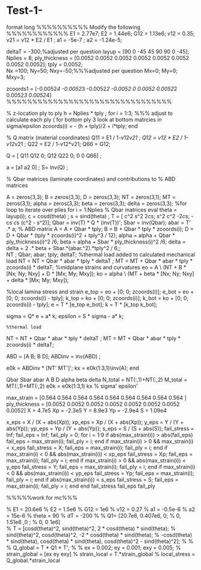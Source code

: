 # Test-1- 

format long
%%%%%%%%%% Modify the following %%%%%%%%%%%%
E1 = 2.77e7; 
E2 = 1.44e6;
G12 = 1.13e6; 
v12 = 0.35;
v21 = v12 * E2 / E1 ;
a1 = -5e-7 ;
a2 = -1.24e-5;

deltaT = -300;%adjusted per question 
layup = [90 0 -45 45 90 90 0 -45];
Nplies = 8; 
ply_thickness =  [0.0052 0.0052 0.0052 0.0052 0.0052 0.0052 0.0052 0.0052];
tply = 0.0052;   
Nx =100; Ny=50; Nxy=-50;%%%adjusted per question 
Mx=0; My=0; Mxy=3; 

zcoords1 = [-0.0052*4 -0.0052*3 -0.0052*2 -0.0052  0 0.0052 0.0052*2 0.0052*3 0.0052*4]
%%%%%%%%%%%%%%%%%%%%%%%%%%%%%%%% 

% z-location ply to ply 
h = Nplies * tply ;
for i = 1:3; %%% adjust to calculate each ply ( for bottom ply 3 look at bottom matrcies in sigma/epsilon
  zcoords(i) = - (h + tply)/2 + i*tply;
end

% Q matrix (material coordinates)
Q11 = E1 / 1-v12*v21        ;
Q12 = v12 * E2 / 1-v12*v21 ;
Q22 = E2 / 1-v12*v21;
Q66 = G12;

Q = [ Q11 Q12 0; Q12 Q22 0; 0 0 Q66] ;

a = [a1 a2 0] ;
S= inv(Q) ;

% Qbar matrices (laminate coordinates) and contributions to
% ABD matrices

A = zeros(3,3);
B = zeros(3,3);
D = zeros(3,3);
NT = zeros(3,1);
MT = zeros(3,1);
alpha = zeros(3,3);
beta = zeros(3,3);
delta = zeros(3,3);
%for loop to iterate over plies
for i = 1:Nplies
   % Qbar matrices eval 
  theta  = layup(i);
  c = cosd(theta) ;
  s = sind(theta) ;
  T = [ c^2 s^2 2*c*s; s^2 c^2 -2*c*s; -c*s c*s (c^2 - s^2)];
  Qbar = inv(T) * Q * (inv(T))';
  Sbar = inv(Qbar);
  abar = T' .* a;
  % ABD matrix 
  A = A + Qbar * tply;
  B = B + Qbar * tply * zcoords(i); 
  D = D + Qbar * (tply * zcoords(i)^2  + tply^3 / 12);
  alpha = alpha + Qbar * ply_thickness(i)^2 /6;
  beta = alpha + Sbar * ply_thickness(i)^2 /6;
  delta = delta + 2 .* beta + Sbar.*(abar.^2).*tply^2 / 6;;  
  NT ;
  Qbar;
  abar;
  tply;
  deltaT;
  %thermal load added to calculated mechanical load 
  NT = NT + Qbar * abar * tply * deltaT ;
  MT = MT + Qbar * abar * tply * zcoords(i) * deltaT; 
  %midplane strains and curvatures 
  eo = A \ (NT + B * [Nx; Ny; Nxy] + D * [Mx; My; Mxy]);
  ko = alpha \ (MT + beta * [Nx; Ny; Nxy] + delta * [Mx; My; Mxy]); 
  
  %local lamina stress and strain
  e_top = eo + [0; 0; zcoords(i)];
  e_bot = eo + [0; 0; zcoords(i) - tply];
  k_top = ko + [0; 0; zcoords(i)];
  k_bot = ko + [0; 0; zcoords(i) - tply];
  e = T * [e_top e_bot];
  k = T * [k_top k_bot];

  sigma = Q* e + a* k;
  epsilon = S * sigma - a* k; 
  
    %thermal load
  NT = NT + Qbar * abar * tply * deltaT ;
  MT = MT + Qbar * abar * tply * zcoords(i) * deltaT; 

ABD    = [A B; B D];
ABDinv = inv(ABD) ;

e0k = ABDinv * [NT' MT']';
kx = e0k(1:3,1)\inv(A);
end 

Qbar
Sbar
abar
A
B
D
alpha 
beta 
delta
N_total = NT(:,1)+NT(:,2)
M_total = MT(:,1)+MT(:,2)
e0k = e0k(1:3,1) 
kx
%
sigma'
epsilon'

max_strain = [0.564 0.564  0.564  0.564  0.564  0.564  0.564  0.564 0.564 ]
ply_thickness =  [0.0052 0.0052 0.0052 0.0052 0.0052 0.0052 0.0052 0.0052]
X = 4.7e5
Xp = -2.3e5
Y = 8.9e3
Yp = -2.9e4
S = 1.09e4

x_eps = X / (X + abs(Xp));
xp_eps = Xp / (X + abs(Xp));
y_eps = Y / (Y + abs(Yp));
yp_eps = Yp / (Y + abs(Yp));
s_eps = S / (S + abs(S)); 
fail_stress = Inf;
fail_eps = Inf;
fail_ply = 0;
for i = 1:9
    if abs(max_strain(i)) > abs(fail_eps)
        fail_eps = max_strain(i);
        fail_ply = i;
    end
    if max_strain(i) > 0 && max_strain(i) < x_eps
        fail_stress = X;
        fail_eps = max_strain(i);
        fail_ply = i;
    end
    if max_strain(i) < 0 && abs(max_strain(i)) < xp_eps
        fail_stress = Xp;
        fail_eps = max_strain(i);
        fail_ply = i;
    end
    if max_strain(i) > 0 && abs(max_strain(i)) < y_eps
        fail_stress = Y;
        fail_eps = max_strain(i);
        fail_ply = i;
    end
    if max_strain(i) < 0 && abs(max_strain(i)) < yp_eps
        fail_stress = Yp;
        fail_eps = max_strain(i);
        fail_ply = i;
    end
    if abs(max_strain(i)) < s_eps
        fail_stress = S;
        fail_eps = max_strain(i);
        fail_ply = i;
    end
end 
fail_stress 
fail_eps 
fail_ply




%%%%%work for mc%%% 

% E1 = 20.6e6
% E2 = 1.5e6
% G12 = 1e6
% v12 = 0.27
% a1 = -0.5e-6 
% a2 = 15e-6 
% theta = 90
% dT = -200 
% 
% Q1=  [20.7e6, 0.407e6, 0;
% 0, 1.51e6 ,0 ;
% 0, 0 1e6]  
% T = [cosd(theta)^2, sind(theta)^2, 2 * cosd(theta) * sind(theta);
%      sind(theta)^2, cosd(theta)^2, -2 * cosd(theta) * sind(theta);
%      -cosd(theta) * sind(theta), cosd(theta) * sind(theta), cosd(theta)^2 - sind(theta)^2];
% 
% 
% Q_global = T * Q1 * T';
% 
%  ex = 0.002; ey = 0.001; exy = 0.005; 
%  strain_global = [ex ey exy]
%  strain_local = T.*strain_global
%  local_stress = Q_global.*strain_local



